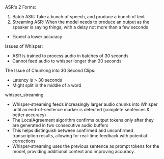 ASR's 2 Forms:

1. Batch ASR: Take a bunch of speech, and produce a bunch of text
2. Streaming ASR: When the model needs to produce an output as the speaker is saying things, with a delay not more than a few seconds
- Expect a lower accuracy 


Issues of Whisper:

- ASR is trained to process audio in batches of 30 seconds
- Cannot feed audio to whisper longer than 30 seconds


The Issue of Chunking into 30 Second Clips:

- Latency is > 30 seconds
- Might split in the middle of a word


whisper_streaming

- Whisper-streaming feeds increasingly larger audio chunks into Whisper until an end-of-sentence marker is detected (complete sentences & better accuracy)
- The LocalAgreement algorithm confirms output tokens only after they are generated in two consecutive audio buffers
- This helps distinguish between confirmed and unconfirmed transcription results, allowing for real-time feedback with potential corrections
- Whisper-streaming uses the previous sentence as prompt tokens for the model, providing additional context and improving accuracy.
